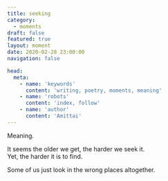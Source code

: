 ```yaml
---
title: seeking
category:
  - moments
draft: false
featured: true
layout: moment
date: 2020-02-28 23:00:00
navigation: false

head:
  meta:
    - name: 'keywords'
      content: 'writing, poetry, moments, meaning'
    - name: 'robots'
      content: 'index, follow'
    - name: 'author'
      content: 'Amittai'
---
```


Meaning.

It seems the older we get, the harder we seek it.  
Yet, the harder it is to find.

Some of us just look in the wrong places altogether.

<!-- more -->
